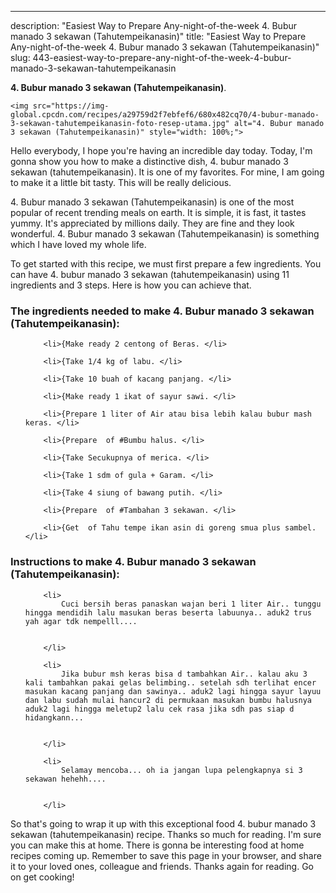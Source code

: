 ---
description: "Easiest Way to Prepare Any-night-of-the-week 4. Bubur manado 3 sekawan (Tahutempeikanasin)"
title: "Easiest Way to Prepare Any-night-of-the-week 4. Bubur manado 3 sekawan (Tahutempeikanasin)"
slug: 443-easiest-way-to-prepare-any-night-of-the-week-4-bubur-manado-3-sekawan-tahutempeikanasin

<p>
	<strong>4. Bubur manado 3 sekawan (Tahutempeikanasin)</strong>. 
	
</p>
<p>
	
	<img src="https://img-global.cpcdn.com/recipes/a29759d2f7ebfef6/680x482cq70/4-bubur-manado-3-sekawan-tahutempeikanasin-foto-resep-utama.jpg" alt="4. Bubur manado 3 sekawan (Tahutempeikanasin)" style="width: 100%;">
	
	
</p>
<p>
	Hello everybody, I hope you're having an incredible day today. Today, I'm gonna show you how to make a distinctive dish, 4. bubur manado 3 sekawan (tahutempeikanasin). It is one of my favorites. For mine, I am going to make it a little bit tasty. This will be really delicious.
</p>
	
<p>
	
</p>
<p>
	4. Bubur manado 3 sekawan (Tahutempeikanasin) is one of the most popular of recent trending meals on earth. It is simple, it is fast, it tastes yummy. It's appreciated by millions daily. They are fine and they look wonderful. 4. Bubur manado 3 sekawan (Tahutempeikanasin) is something which I have loved my whole life.
</p>

<p>
To get started with this recipe, we must first prepare a few ingredients. You can have 4. bubur manado 3 sekawan (tahutempeikanasin) using 11 ingredients and 3 steps. Here is how you can achieve that.
</p>

<h3>The ingredients needed to make 4. Bubur manado 3 sekawan (Tahutempeikanasin):</h3>

<ol>
	
		<li>{Make ready 2 centong of Beras. </li>
	
		<li>{Take 1/4 kg of labu. </li>
	
		<li>{Take 10 buah of kacang panjang. </li>
	
		<li>{Make ready 1 ikat of sayur sawi. </li>
	
		<li>{Prepare 1 liter of Air atau bisa lebih kalau bubur mash keras. </li>
	
		<li>{Prepare  of #Bumbu halus. </li>
	
		<li>{Take Secukupnya of merica. </li>
	
		<li>{Take 1 sdm of gula + Garam. </li>
	
		<li>{Take 4 siung of bawang putih. </li>
	
		<li>{Prepare  of #Tambahan 3 sekawan. </li>
	
		<li>{Get  of Tahu tempe ikan asin di goreng smua plus sambel. </li>
	
</ol>
<p>
	
</p>

<h3>Instructions to make 4. Bubur manado 3 sekawan (Tahutempeikanasin):</h3>

<ol>
	
		<li>
			Cuci bersih beras panaskan wajan beri 1 liter Air.. tunggu hingga mendidih lalu masukan beras beserta labuunya.. aduk2 trus yah agar tdk nempelll....
			
			
		</li>
	
		<li>
			Jika bubur msh keras bisa d tambahkan Air.. kalau aku 3 kali tambahkan pakai gelas belimbing.. setelah sdh terlihat encer masukan kacang panjang dan sawinya.. aduk2 lagi hingga sayur layuu dan labu sudah mulai hancur2 di permukaan masukan bumbu halusnya aduk2 lagi hingga meletup2 lalu cek rasa jika sdh pas siap d hidangkann...
			
			
		</li>
	
		<li>
			Selamay mencoba... oh ia jangan lupa pelengkapnya si 3 sekawan hehehh....
			
			
		</li>
	
</ol>

<p>
	
</p>

<p>
	So that's going to wrap it up with this exceptional food 4. bubur manado 3 sekawan (tahutempeikanasin) recipe. Thanks so much for reading. I'm sure you can make this at home. There is gonna be interesting food at home recipes coming up. Remember to save this page in your browser, and share it to your loved ones, colleague and friends. Thanks again for reading. Go on get cooking!
</p>
